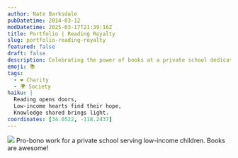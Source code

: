 ```yaml
---
author: Nate Barksdale
pubDatetime: 2014-03-12
modDatetime: 2025-03-17T21:39:16Z
title: Portfolio | Reading Royalty
slug: portfolio-reading-royalty
featured: false
draft: false
description: Celebrating the power of books at a private school dedicated to low-income children. "Books are awesome!"
emoji: 📚
tags:
  - ❤️ Charity
  - 🌍 Society
haiku: |
  Reading opens doors,  
  Low-income hearts find their hope,  
  Knowledge shared brings light.
coordinates: [34.0522, -118.2437]
---
```


![](@assets/images/portfolio-reading-royalty.jpg) Pro-bono work for a private school serving low-income children. Books are awesome!
